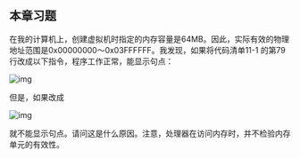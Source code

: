    

## 本章习题

在我的计算机上，创建虚拟机时指定的内存容量是64MB。因此，实际有效的物理地址范围是0x00000000～0x03FFFFFF。我发现，如果将代码清单11-1 的第79 行改成以下指令，程序工作正常，能显示句点：

![img](../0-Assets/Epubook/x86汇编语言从实模式到保护模式_李忠_等_Z_Library/images/00462.jpeg)

但是，如果改成

![img](../0-Assets/Epubook/x86汇编语言从实模式到保护模式_李忠_等_Z_Library/images/00463.jpeg)

就不能显示句点。请问这是什么原因。注意，处理器在访问内存时，并不检验内存单元的有效性。